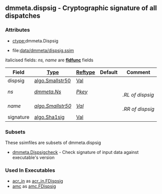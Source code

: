 ## dmmeta.dispsig - Cryptographic signature of all dispatches


### Attributes
<a href="#attributes"></a>
<!-- dev.mdmark  mdmark:MDSECTION  state:BEG_AUTO  param:Attributes -->
* [ctype:](/txt/ssimdb/dmmeta/ctype.md)dmmeta.Dispsig

* file:[data/dmmeta/dispsig.ssim](/data/dmmeta/dispsig.ssim)

italicised fields: *ns, name* are [**fldfunc**](/txt/ssim.md#fldfunc) fields

|Field|[Type](/txt/ssimdb/dmmeta/ctype.md)|[Reftype](/txt/ssimdb/dmmeta/reftype.md)|Default|Comment|
|---|---|---|---|---|
|dispsig|[algo.Smallstr50](/txt/protocol/algo/README.md#algo-smallstr50)|[Val](/txt/exe/amc/reftypes.md#val)|||
|*ns*|*[dmmeta.Ns](/txt/ssimdb/dmmeta/ns.md)*|*[Pkey](/txt/exe/amc/reftypes.md#pkey)*||*<br>.RL of dispsig*|
|*name*|*[algo.Smallstr50](/txt/protocol/algo/README.md#algo-smallstr50)*|*[Val](/txt/exe/amc/reftypes.md#val)*||*<br>.RR of dispsig*|
|signature|[algo.Sha1sig](/txt/protocol/algo/Sha1sig.md)|[Val](/txt/exe/amc/reftypes.md#val)|||

<!-- dev.mdmark  mdmark:MDSECTION  state:END_AUTO  param:Attributes -->

### Subsets
<a href="#subsets"></a>
<!-- dev.mdmark  mdmark:MDSECTION  state:BEG_AUTO  param:Subsets -->
These ssimfiles are subsets of dmmeta.dispsig

* [dmmeta.Dispsigcheck](/txt/ssimdb/dmmeta/dispsigcheck.md) - Check signature of input data against executable's version 

<!-- dev.mdmark  mdmark:MDSECTION  state:END_AUTO  param:Subsets -->

### Used In Executables
<a href="#used-in-executables"></a>
<!-- dev.mdmark  mdmark:MDSECTION  state:BEG_AUTO  param:ImdbUses -->

* [acr_in](/txt/exe/acr_in/internals.md) as [acr_in.FDispsig](/txt/exe/acr_in/internals.md#acr_in-fdispsig)
* [amc](/txt/exe/amc/internals.md) as [amc.FDispsig](/txt/exe/amc/internals.md#amc-fdispsig)

<!-- dev.mdmark  mdmark:MDSECTION  state:END_AUTO  param:ImdbUses -->

